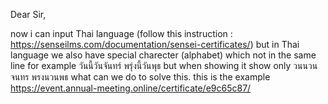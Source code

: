 Dear Sir,

now i can input Thai language (follow this instruction : https://senseilms.com/documentation/sensei-certificates/) 
but in Thai language we also have special charecter (alphabet) which not in the same line for example วันนี้วันจันทร์ พรุ่งนี้วันพุธ but when showing it show only วนนวนจนทร พรงนวนพธ 
what can we do to solve this.
this is the example https://event.annual-meeting.online/certificate/e9c65c87/
